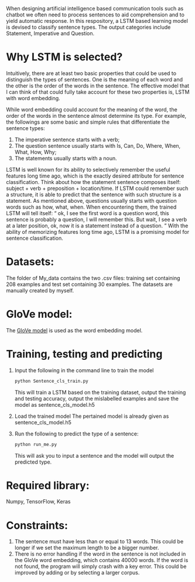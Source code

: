 When designing artificial intelligence based communication tools such as chatbot we often need to process sentences to aid comprehension and to yield automatic response. In this respository, a LSTM based learning model is devised to classify sentence types. The output categories include Statement, Imperative and Question.

# Why LSTM is selected?
Intuitively, there are at least two basic properties that could be used to distinguish the types of sentences. One is the meaning of each word and the other is the order of the words in the sentence. The effective model that I can think of that could fully take account for these two properties is, LSTM with word embedding.

While word embedding could account for the meaning of the word, the order of the words in the sentence almost determine its type.  For example, the followings are some basic and simple rules that differentiate the sentence types:
   1. The imperative sentence starts with a verb;
   2. The question sentence usually starts with Is, Can, Do, Where, When, What, How, Why;
   3. The statements usually starts with a noun.
 
LSTM is well known for its ability to selectively remember the useful features long time ago, which is the exactly desired attribute for sentence classification. Think about how the statement sentence composes itself: subject + verb + preposition + location/time. If LSTM could remember such a structure, it is able to predict that the sentence with such structure is a statement. As mentioned above, questions usually starts with question words such as how, what, when. When encountering them, the trained LSTM will tell itself: “ ok, I see the first word is a question word, this sentence is probably a question, I will remember this. But wait, I see a verb at a later position, ok, now it is a statement instead of a question. ” With the ability of memorizing features long time ago, LSTM is a promising model for sentence classification.

# Datasets:
The folder of My_data contains the two .csv files: training set containing 208 examples and test set containing 30 examples. The datasets are manually created by myself.

# GloVe model:
The [GloVe model](https://nlp.stanford.edu/data/) is used as the word embedding model. 

# Training, testing and predicting
 1. Input the following in the command line to train the model
 
     ```bash
     python Sentence_cls_train.py
     ```
     
     This will train a LSTM based on the training dataset, output the training and testing accuracy, output the mislabelled examples and save the model as sentence_cls_model.h5

2. Load the trained model 
   The pertained model is already given as sentence_cls_model.h5

3. Run the following to predict the type of a sentence:

     ```bash
     python run_me.py
     ```  

   This will ask you to input a sentence and the model will output the predicted type. 

# Required library:
Numpy, TensorFlow, Keras

# Constraints: 
1. The sentence must have less than or equal to 13 words. This could be longer if we set the maximum length to be a bigger number.
2. There is no error handling if the word in the sentence is not included in the GloVe word embedding, which contains 40000 words. If the word is not found, the program will simply crash with a key error. This could be improved by adding <UNK> or by selecting a larger corpus.

